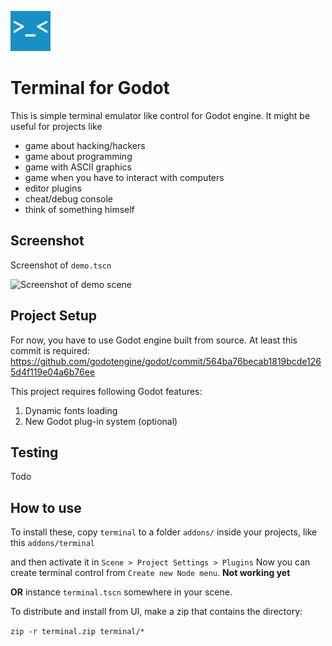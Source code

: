 ![](icon.png)

# Terminal for Godot

This is simple terminal emulator like control for Godot engine. It might be useful for projects like

- game about hacking/hackers
- game about programming
- game with ASCII graphics
- game when you have to interact with computers
- editor plugins
- cheat/debug console
- think of something himself

## Screenshot
Screenshot of `demo.tscn`

![Screenshot of demo scene](https://cloud.githubusercontent.com/assets/4397533/15800472/28877386-2a7b-11e6-8b11-e4c2dc4003d0.png)

## Project Setup

For now, you have to use Godot engine built from source. At least this commit is required: https://github.com/godotengine/godot/commit/564ba76becab1819bcde1265d4f119e04a6b76ee

This project requires following Godot features:

1. Dynamic fonts loading
2. New Godot plug-in system (optional)

## Testing

Todo

## How to use

To install these, copy `terminal` to a folder `addons/`
inside your projects, like this `addons/terminal`

and then activate it in `Scene > Project Settings > Plugins`
Now you can create terminal control from `Create new Node menu`. **Not working yet**

**OR** instance `terminal.tscn` somewhere in your scene.

To distribute and install from UI, make a zip that contains the directory:

`zip -r terminal.zip terminal/*`
